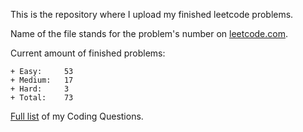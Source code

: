 This is the repository where I upload my finished leetcode problems. 

Name of the file stands for the problem's number on <a target="_blank" href="https://leetcode.com/problemset/all/">leetcode.com</a>. 

Current amount of finished problems:

    + Easy:     53
    + Medium:   17
    + Hard:     3
    + Total:    73

<a target="_blank" href="https://docs.google.com/spreadsheets/d/1sjWb8iAzSOUcUilvH-azFQCuCVzCQZcnZi4WO_6xZXA/edit#gid=1656161033">Full list</a> of my Coding Questions.
